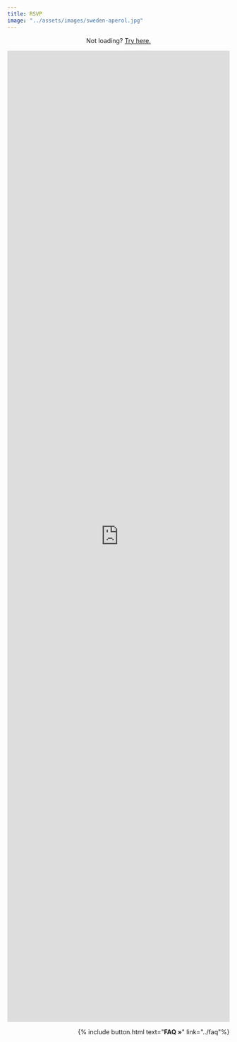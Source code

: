 ```yaml
---
title: RSVP
image: "../assets/images/sweden-aperol.jpg"
---
```


<p style='text-align: center'> Not loading? <a href='https://forms.gle/UPmtBH2ZYn4ND4qD8'>Try here.</a> </p>

<iframe src="https://docs.google.com/forms/d/e/1FAIpQLSfAUqGKeGW2YkmWpQnsDu85g-lBjCoH3sfzweltAc5LKGqrig/viewform?embedded=true" width="100%" height="2200" frameborder="0" marginheight="0" marginwidth="0">Loading…</iframe>

<p style='text-align: right'>
{% include button.html text="<b>FAQ »</b>" link="../faq"%}
</p>
